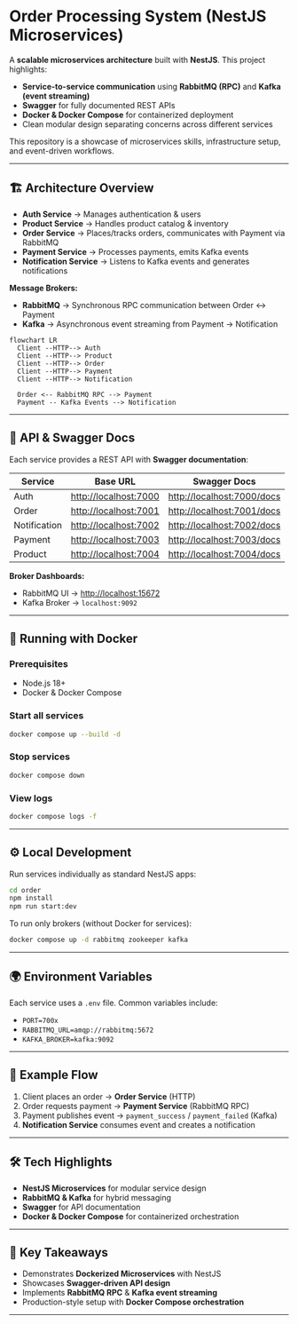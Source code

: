 # Order Processing System (NestJS Microservices)

A **scalable microservices architecture** built with **NestJS**. This project highlights:

* **Service-to-service communication** using **RabbitMQ (RPC)** and **Kafka (event streaming)**
* **Swagger** for fully documented REST APIs
* **Docker & Docker Compose** for containerized deployment
* Clean modular design separating concerns across different services

This repository is a showcase of microservices skills, infrastructure setup, and event-driven workflows.

---

## 🏗️ Architecture Overview

* **Auth Service** → Manages authentication & users
* **Product Service** → Handles product catalog & inventory
* **Order Service** → Places/tracks orders, communicates with Payment via RabbitMQ
* **Payment Service** → Processes payments, emits Kafka events
* **Notification Service** → Listens to Kafka events and generates notifications

**Message Brokers:**

* **RabbitMQ** → Synchronous RPC communication between Order ↔ Payment
* **Kafka** → Asynchronous event streaming from Payment → Notification

```mermaid
flowchart LR
  Client --HTTP--> Auth
  Client --HTTP--> Product
  Client --HTTP--> Order
  Client --HTTP--> Payment
  Client --HTTP--> Notification

  Order <-- RabbitMQ RPC --> Payment
  Payment -- Kafka Events --> Notification
```

---

## 📑 API & Swagger Docs

Each service provides a REST API with **Swagger documentation**:

| Service      | Base URL                                       | Swagger Docs                                             |
| ------------ | ---------------------------------------------- | -------------------------------------------------------- |
| Auth         | [http://localhost:7000](http://localhost:7000) | [http://localhost:7000/docs](http://localhost:7000/docs) |
| Order        | [http://localhost:7001](http://localhost:7001) | [http://localhost:7001/docs](http://localhost:7001/docs) |
| Notification | [http://localhost:7002](http://localhost:7002) | [http://localhost:7002/docs](http://localhost:7002/docs) |
| Payment      | [http://localhost:7003](http://localhost:7003) | [http://localhost:7003/docs](http://localhost:7003/docs) |
| Product      | [http://localhost:7004](http://localhost:7004) | [http://localhost:7004/docs](http://localhost:7004/docs) |

**Broker Dashboards:**

* RabbitMQ UI → [http://localhost:15672](http://localhost:15672)
* Kafka Broker → `localhost:9092`

---

## 🚀 Running with Docker

### Prerequisites

* Node.js 18+
* Docker & Docker Compose

### Start all services

```bash
docker compose up --build -d
```

### Stop services

```bash
docker compose down
```

### View logs

```bash
docker compose logs -f
```

---

## ⚙️ Local Development

Run services individually as standard NestJS apps:

```bash
cd order
npm install
npm run start:dev
```

To run only brokers (without Docker for services):

```bash
docker compose up -d rabbitmq zookeeper kafka
```

---

## 🌍 Environment Variables

Each service uses a `.env` file. Common variables include:

* `PORT=700x`
* `RABBITMQ_URL=amqp://rabbitmq:5672`
* `KAFKA_BROKER=kafka:9092`

---

## 🔄 Example Flow

1. Client places an order → **Order Service** (HTTP)
2. Order requests payment → **Payment Service** (RabbitMQ RPC)
3. Payment publishes event → `payment_success` / `payment_failed` (Kafka)
4. **Notification Service** consumes event and creates a notification

---

## 🛠️ Tech Highlights

* **NestJS Microservices** for modular service design
* **RabbitMQ & Kafka** for hybrid messaging
* **Swagger** for API documentation
* **Docker & Docker Compose** for containerized orchestration

---

## 📌 Key Takeaways

* Demonstrates **Dockerized Microservices** with NestJS
* Showcases **Swagger-driven API design**
* Implements **RabbitMQ RPC** & **Kafka event streaming**
* Production-style setup with **Docker Compose orchestration**

---
